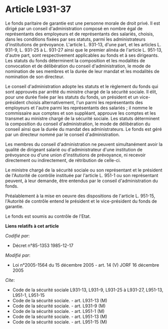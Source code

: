 # Article L931-37

Le fonds paritaire de garantie est une personne morale de droit privé. Il est dirigé par un conseil d'administration composé
en nombre égal de représentants des employeurs et de représentants des salariés, choisis, dans les conditions fixées par ses
statuts, parmi les administrateurs d'institutions de prévoyance. L'article L. 931-13, d'une part, et les articles L. 931-9,
L. 931-25 à L. 931-27 ainsi que le premier alinéa de l'article L. 951-13, d'autre part, sont respectivement applicables au
fonds et à ses dirigeants. Les statuts du fonds déterminent la composition et les modalités de convocation et de délibération
du conseil d'administration, le mode de nomination de ses membres et la durée de leur mandat et les modalités de nomination
de son directeur.

Le conseil d'administration adopte les statuts et le règlement du fonds qui sont approuvés par arrêté du ministre chargé de
la sécurité sociale. Il élit, pour une durée fixée par les statuts du fonds, un président et un vice-président choisis
alternativement, l'un parmi les représentants des employeurs et l'autre parmi les représentants des salariés ; il nomme le
commissaire aux comptes et son suppléant, approuve les comptes et les transmet au ministre chargé de la sécurité sociale. Les
statuts déterminent la composition du conseil d'administration, le mode de délibération du conseil ainsi que la durée du
mandat des administrateurs. Le fonds est géré par un directeur nommé par le conseil d'administration.

Les membres du conseil d'administration ne peuvent simultanément avoir la qualité de dirigeant salarié ou d'administrateur
d'une institution de prévoyance ou d'une union d'institutions de prévoyance, ni recevoir directement ou indirectement, de
rétribution de celle-ci.

Le ministre chargé de la sécurité sociale ou son représentant et le président de l'Autorité de contrôle instituée par
l'article L. 951-1 ou son représentant peuvent, à leur demande, être entendus par le conseil d'administration du fonds.

Préalablement à la mise en oeuvre des dispositions de l'article L. 951-15, l'Autorité de contrôle entend le président et le
vice-président du fonds de garantie.

Le fonds est soumis au contrôle de l'Etat.

**Liens relatifs à cet article**

_Codifié par_:

  - Décret n°85-1353 1985-12-17

_Modifié par_:

  - Loi n°2005-1564 du 15 décembre 2005 - art. 14 (V) JORF 16 décembre 2005

_Cite_:

  - Code de la sécurité sociale L931-13, L931-9, L931-25 à L931-27, L951-13, L951-1, L951-15
  - Code de la sécurité sociale. - art. L931-13 (M)
  - Code de la sécurité sociale. - art. L931-9 (M)
  - Code de la sécurité sociale. - art. L951-1 (M)
  - Code de la sécurité sociale. - art. L951-13 (M)
  - Code de la sécurité sociale. - art. L951-15 (M)
